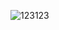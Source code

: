 ![123123](https://github.com/Soulzrlees/Bss-bond-calculator/assets/100383590/9c6e97ee-6287-4e98-804e-c21d4858d966)
